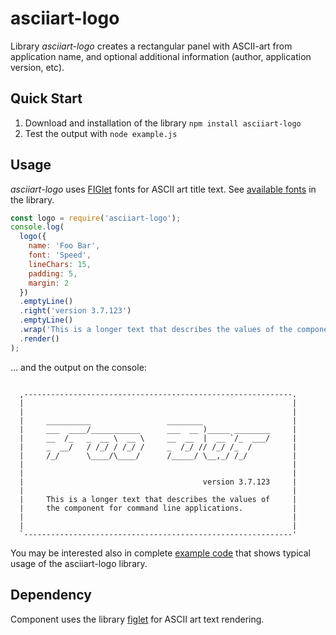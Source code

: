 # asciiart-logo

Library _asciiart-logo_ creates a rectangular panel with ASCII-art from application name, and optional additional information (author, application version, etc).

## Quick Start

1. Download and installation of the library `npm install asciiart-logo`
2. Test the output with `node example.js`

## Usage

_asciiart-logo_ uses [FIGlet](http://www.figlet.org/examples.html) fonts for ASCII art title text. See [available fonts](gallery.txt) in the library.

``` JavaScript
const logo = require('asciiart-logo');
console.log(
  logo({
    name: 'Foo Bar',
    font: 'Speed',
    lineChars: 15,
    padding: 5,
    margin: 2
  })
  .emptyLine()
  .right('version 3.7.123')
  .emptyLine()
  .wrap('This is a longer text that describes the values of the component for command line applications.')
  .render()
);
```

... and the output on the console:

``` console

  ,------------------------------------------------------------.  
  |                                                            |  
  |                                                            |  
  |     __________                 ________                    |  
  |     ___  ____/___________      ___  __ )_____ ________     |  
  |     __  /_   _  __ \  __ \     __  __  |  __ `/_  ___/     |  
  |     _  __/   / /_/ / /_/ /     _  /_/ // /_/ /_  /         |  
  |     /_/      \____/\____/      /_____/ \__,_/ /_/          |  
  |                                                            |  
  |                                                            |  
  |                                        version 3.7.123     |  
  |                                                            |  
  |     This is a longer text that describes the values of     |  
  |     the component for command line applications.           |  
  |                                                            |  
  |                                                            |  
  `------------------------------------------------------------'  

```

You may be interested also in complete [example code](./example.js) that shows typical usage of the asciiart-logo library.

## Dependency

Component uses the library [figlet](https://www.npmjs.com/package/figlet) for ASCII art text rendering.
